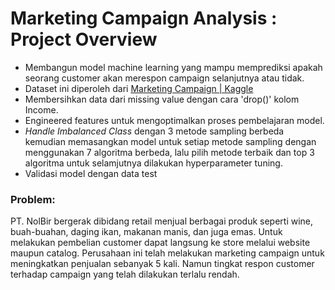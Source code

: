 # **Marketing Campaign Analysis : Project Overview**
- Membangun model machine learning yang mampu memprediksi apakah seorang customer akan merespon campaign selanjutnya atau tidak.
- Dataset ini diperoleh dari [Marketing Campaign | Kaggle](https://www.kaggle.com/datasets/rodsaldanha/arketing-campaign)
- Membersihkan data dari missing value dengan cara 'drop()' kolom Income.
- Engineered features untuk mengoptimalkan proses pembelajaran model.
- *Handle Imbalanced Class* dengan 3 metode sampling berbeda kemudian memasangkan model untuk setiap metode sampling dengan menggunakan 7 algoritma berbeda, lalu pilih metode terbaik dan top 3 algoritma untuk selamjutnya dilakukan hyperparameter tuning.
- Validasi model dengan data test

### Problem:
PT. NolBir bergerak dibidang retail menjual berbagai produk seperti wine, buah-buahan, daging ikan, makanan manis, dan juga emas. Untuk melakukan pembelian customer dapat langsung ke store melalui website maupun catalog.
Perusahaan ini telah melakukan marketing campaign untuk meningkatkan penjualan sebanyak 5 kali. Namun tingkat respon customer terhadap campaign yang telah dilakukan terlalu rendah.

